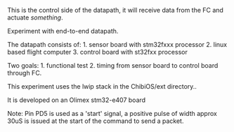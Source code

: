 
This is the control side of the datapath, it will receive data
from the FC and actuate *something*.

Experiment with end-to-end datapath.

The datapath consists of:
    1. sensor board with stm32fxxx processor
    2. linux based flight computer
    3. control board with st32fxx processor

Two goals:
    1. functional test
    2. timing from sensor board to control board through FC.

This experiment uses the lwip stack in the ChibiOS/ext
directory..

It is developed on an Olimex stm32-e407 board

Note:
Pin PD5 is used as a 'start' signal, a positive pulse of width approx 30uS
is issued at the start of the command to send a packet.




